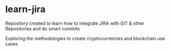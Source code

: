# learn-jira
Repository created to learn how to integrate JIRA with GIT &amp; other Repositories and do smart commits

Exploring the methodologies to create cryptocurrencies and blockchain use cases
